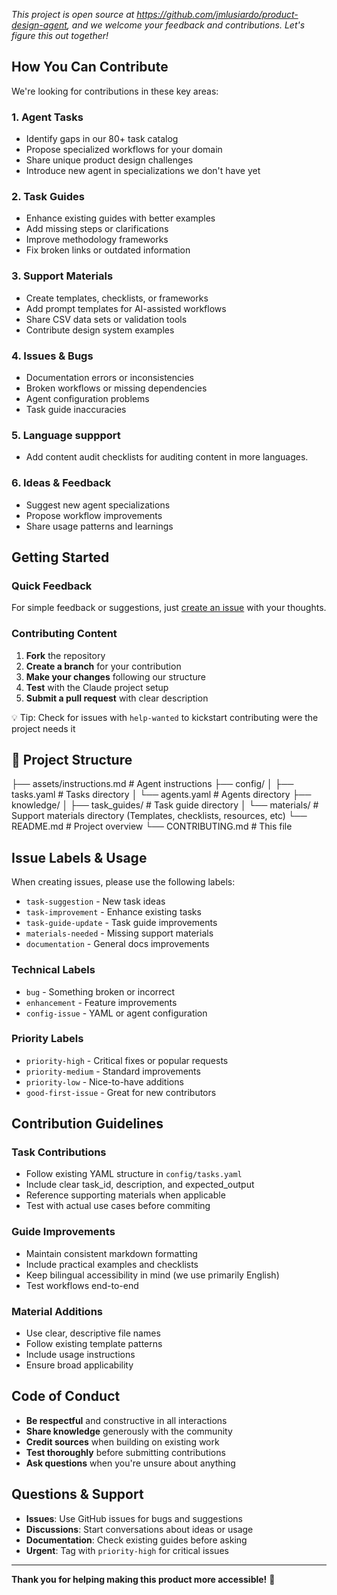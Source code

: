 *This project is open source at https://github.com/jmlusiardo/product-design-agent, and we welcome your feedback and contributions. Let's figure this out together!*

## How You Can Contribute

We're looking for contributions in these key areas:

### 1. **Agent Tasks** 
- Identify gaps in our 80+ task catalog
- Propose specialized workflows for your domain
- Share unique product design challenges
- Introduce new agent in specializations we don't have yet

### 2. **Task Guides** 
- Enhance existing guides with better examples
- Add missing steps or clarifications
- Improve methodology frameworks
- Fix broken links or outdated information

### 3. **Support Materials** 
- Create templates, checklists, or frameworks
- Add prompt templates for AI-assisted workflows
- Share CSV data sets or validation tools
- Contribute design system examples

### 4. **Issues & Bugs**
- Documentation errors or inconsistencies
- Broken workflows or missing dependencies
- Agent configuration problems
- Task guide inaccuracies

### 5. **Language suppport**
- Add content audit checklists for auditing content in more languages.

### 6. **Ideas & Feedback** 
- Suggest new agent specializations
- Propose workflow improvements
- Share usage patterns and learnings

## Getting Started

### Quick Feedback
For simple feedback or suggestions, just [create an issue](https://github.com/jmlusiardo/product-design-agent/issues/new) with your thoughts.

### Contributing Content
1. **Fork** the repository
2. **Create a branch** for your contribution
3. **Make your changes** following our structure
4. **Test** with the Claude project setup
5. **Submit a pull request** with clear description

💡 Tip: Check for issues with `help-wanted` to kickstart contributing were the project needs it

## 📁 Project Structure
├── assets/instructions.md    # Agent instructions
├── config/
│   ├── tasks.yaml            # Tasks directory
│   └── agents.yaml           # Agents directory
├── knowledge/
│   ├── task_guides/          # Task guide directory
│   └── materials/            # Support materials directory (Templates, checklists, resources, etc)
└── README.md                 # Project overview
└── CONTRIBUTING.md           # This file

## Issue Labels & Usage

When creating issues, please use the following labels:
- `task-suggestion` - New task ideas
- `task-improvement` - Enhance existing tasks
- `task-guide-update` - Task guide improvements
- `materials-needed` - Missing support materials
- `documentation` - General docs improvements

### Technical Labels  
- `bug` - Something broken or incorrect
- `enhancement` - Feature improvements
- `config-issue` - YAML or agent configuration

### Priority Labels
- `priority-high` - Critical fixes or popular requests
- `priority-medium` - Standard improvements
- `priority-low` - Nice-to-have additions
- `good-first-issue` - Great for new contributors

## Contribution Guidelines

### Task Contributions
- Follow existing YAML structure in `config/tasks.yaml`
- Include clear task_id, description, and expected_output
- Reference supporting materials when applicable
- Test with actual use cases before commiting

### Guide Improvements
- Maintain consistent markdown formatting
- Include practical examples and checklists
- Keep bilingual accessibility in mind (we use primarily English)
- Test workflows end-to-end

### Material Additions
- Use clear, descriptive file names
- Follow existing template patterns
- Include usage instructions
- Ensure broad applicability

## Code of Conduct

- **Be respectful** and constructive in all interactions
- **Share knowledge** generously with the community  
- **Credit sources** when building on existing work
- **Test thoroughly** before submitting contributions
- **Ask questions** when you're unsure about anything

## Questions & Support

- **Issues**: Use GitHub issues for bugs and suggestions
- **Discussions**: Start conversations about ideas or usage
- **Documentation**: Check existing guides before asking
- **Urgent**: Tag with `priority-high` for critical issues

---

**Thank you for helping making this product more accessible!** 🙌